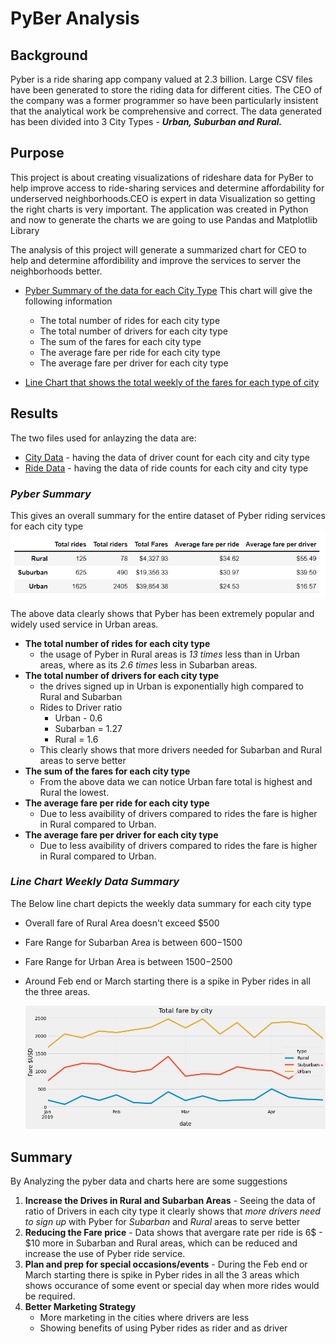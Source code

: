 # PyBer Analysis
## Background
Pyber is a ride sharing app company valued at 2.3 billion. Large CSV files have been generated to store the riding data for different cities. The CEO of the company was a former programmer so have been particularly insistent that the analytical work be comprehensive and correct. 
The data generated has been divided into 3 City Types - ***Urban, Suburban and  Rural.*** 

## Purpose 
This project is about creating visualizations of rideshare data for PyBer to help improve access to ride-sharing services and determine affordability for underserved neighborhoods.CEO is expert in data Visualization so getting the right charts is very important. The application was created in Python and now to generate the charts we are going to use Pandas and Matplotlib Library

The analysis of this project will generate a summarized chart for CEO to help and determine affordibility and improve the services to server the neighborhoods better.
* [Pyber Summary of the data for each City Type](#Pyber-Summary)
  This chart will give the following information
	- The total number of rides for each city type
	- The total number of drivers for each city type
	- The sum of the fares for each city type
	- The average fare per ride for each city type
 	- The average fare per driver for each city type
 	
* [Line Chart that shows the total weekly of the fares for each type of city](#Line-Chart-Weekly-Data-Summary)

## Results

The two files used for anlayzing the data are:
 - [City Data](https://github.com/DeepaGheewala/PyBer_Analysis/blob/09fef76dc97c26e4ac5b90ea6409d7350cbf1088/Resources/city_data.csv) - having the data of driver count for each city and city type
 - [Ride Data](https://github.com/DeepaGheewala/PyBer_Analysis/blob/09fef76dc97c26e4ac5b90ea6409d7350cbf1088/Resources/rider_data.csv) - having the data of ride counts for each city and city type

### *Pyber Summary*

  This gives an overall summary for the entire dataset of Pyber riding services for each city type
  <img src="Images/Pyber_Summary.png" />

 The above data clearly shows that Pyber has been extremely popular and widely used service in Urban areas.
 - **The total number of rides for each city type** 
	- the usage of Pyber in Rural areas is *13 times* less than in Urban areas, where as its *2.6 times* less in Subarban areas. 
 - **The total number of drivers for each city type** 
	- the drives signed up in Urban is exponentially high compared to Rural and Subarban
	- Rides to Driver ratio 
		* Urban - 0.6
 		* Subarban = 1.27
 		* Rural = 1.6
	- This clearly shows that more drivers needed for Subarban and Rural areas to serve better
 - **The sum of the fares for each city type**
	- From the above data we can notice Urban fare total is highest and Rural the lowest.
 - **The average fare per ride for each city type**
	- Due to less avaibility of drivers compared to rides the fare is higher in Rural compared to Urban.
 - **The average fare per driver for each city type**
	- Due to less avaibility of drivers compared to rides the fare is higher in Rural compared to Urban.

### *Line Chart Weekly Data Summary*
The Below line chart depicts the weekly data summary for each city type
- Overall fare of Rural Area doesn't exceed $500
- Fare Range for Subarban Area is between $600-$1500
- Fare Range for Urban Area is between $1500-$2500
- Around  Feb end or March starting there is a spike in Pyber rides in all the three areas. 
	
  <img src="analysis/PyBer_fare_summary.png" />
  
## Summary 

 By Analyzing the pyber data and charts here are some suggestions  
	
1) **Increase the Drives in Rural and Subarban Areas** - Seeing the data of ratio of Drivers in each city type it clearly shows that *more drivers need to sign up* with Pyber for *Subarban* and *Rural* areas to serve better  
2) **Reducing the Fare price** - Data shows that avergare rate per ride is 6$ - $10 more in Subarban and Rural areas, which can be reduced and increase the use of Pyber ride service.  
3) **Plan and prep for special occasions/events** - During the Feb end or March starting there is spike in Pyber rides in all the 3 areas which shows occurance of some event or special day when more rides would be required.  
4) **Better Marketing Strategy**  
	- More marketing in the cities where drivers are less 
	- Showing benefits of using Pyber rides as rider and as driver
		
